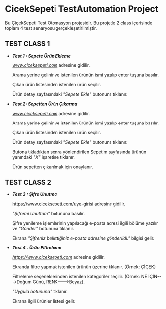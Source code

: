 # CicekSepeti TestAutomation Project
Bu ÇiçekSepeti Test Otomasyon projesidir. Bu projede 2 class içerisinde toplam 4 test senaryosu gerçekleşetirilmiştir. 

## **TEST CLASS 1**
- ***Test 1 : Sepete Ürün Ekleme***

    *www.ciceksepeti.com* adresine gidilir.

    Arama yerine gelinir ve istenilen ürünün ismi yazılıp enter tuşuna basılır.

    Çıkan ürün listesinden istenilen ürün seçilir.
    
    Ürün detay sayfasındaki *"Sepete Ekle"* butonuna tıklanır.

- ***Test 2: Sepetten Ürün Çıkarma***

    *www.ciceksepeti.com* adresine gidilir.

    Arama yerine gelinir ve istenilen ürünün ismi yazılıp enter tuşuna basılır.

    Çıkan ürün listesinden istenilen ürün seçilir.
    
    Ürün detay sayfasındaki *"Sepete Ekle"* butonuna tıklanır.
    
    Butona tıkladıktan sonra yönlendirilen Sepetim sayfasında ürünün yanındaki *"X"* işaretine tıklanır.
    
    Ürün sepetten çıkarılmak için onaylanır.

## **TEST CLASS 2**

- ***Test 3 : Şifre Unutma***

    https://www.ciceksepeti.com/uye-girisi adresine gidilir.

    *"Şifremi Unuttum"* botununa basılır.

    Şifre yenileme işlemlerinin yapılacağı e-posta adresi ilgili bölüme yazılır ve *"Gönder"* botununa tıklanır.
    
    Ekrana *"Şifreniz belirttiğiniz e-posta adresine gönderildi."* bilgisi gelir.

- ***Test 4 : Ürün Filtreleme***

    *https://www.ciceksepeti.com* adresine gidilir.

    Ekranda filtre yapmak istenilen ürünün üzerine tıklanır. (Örnek: ÇİÇEK)

    Filtreleme seçeneklerinden istenilen kategoriler seçilir. (Örnek: NE İÇİN--->Doğum Günü, RENK--->Beyaz).
    
    *"Uygula botununa"* tıklanır.
    
    Ekrana ilgili ürünler listesi gelir.

